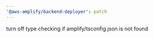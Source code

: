 ```yaml
---
'@aws-amplify/backend-deployer': patch
---
```


turn off type checking if amplify/tsconfig.json is not found
